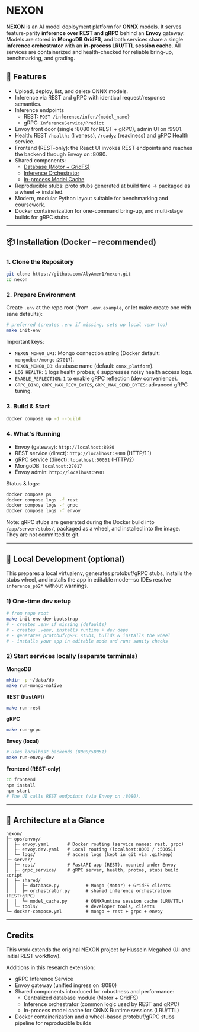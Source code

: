 # NEXON

**NEXON** is an AI model deployment platform for **ONNX** models. It serves feature-parity **inference over REST and gRPC** behind an **Envoy** gateway. Models are stored in **MongoDB GridFS**, and both services share a single **inference orchestrator** with an **in-process LRU/TTL session cache**. All services are containerized and health-checked for reliable bring-up, benchmarking, and grading.
## 🚀 Features
- Upload, deploy, list, and delete ONNX models.
- Inference via REST and gRPC with identical request/response semantics.
- Inference endpoints
  - REST: `POST /inference/infer/{model_name}`
  - gRPC: `InferenceService/Predict`
- Envoy front door (single :8080 for REST + gRPC), admin UI on :9901.
- Health: REST `/healthz` (liveness), `/readyz` (readiness) and gRPC Health service.
- Frontend (REST-only): the React UI invokes REST endpoints and reaches the backend through Envoy on :8080.
- Shared components:
  - [Database (Motor + GridFS)](server/shared/database.py)
  - [Inference Orchestrator](server/shared/orchestrator.py)
  - [In-process Model Cache](server/shared/model_cache.py)
- Reproducible stubs: 
proto stubs generated at build time → packaged as a wheel → installed.
- Modern, modular Python layout suitable for benchmarking and coursework.
- Docker containerization for one-command bring-up, and multi-stage builds for
  gRPC stubs.

---

## 📦 Installation (Docker – recommended)

### **1. Clone the Repository**
```bash
git clone https://github.com/AlyAmer1/nexon.git
cd nexon
```

### **2. Prepare Environment**

Create `.env` at the repo root (from `.env.example`, or let make create one with sane defaults):

```bash
# preferred (creates .env if missing, sets up local venv too)
make init-env
```


Important keys:
- `NEXON_MONGO_URI`: Mongo connection string (Docker default: `mongodb://mongo:27017`).
- `NEXON_MONGO_DB`: database name (default: `onnx_platform`).
- `LOG_HEALTH`: `1` logs health probes; `0` suppresses noisy health access logs.
- `ENABLE_REFLECTION`: `1` to enable gRPC reflection (dev convenience).
- `GRPC_BIND`, `GRPC_MAX_RECV_BYTES`, `GRPC_MAX_SEND_BYTES`: advanced gRPC tuning.

### **3. Build & Start**

```bash
docker compose up -d --build
```

### **4. What's Running**
- Envoy (gateway): `http://localhost:8080`
- REST service (direct): `http://localhost:8000` (HTTP/1.1)
- gRPC service (direct): `localhost:50051` (HTTP/2)
- MongoDB: `localhost:27017`
- Envoy admin: `http://localhost:9901`

Status & logs:
```bash
docker compose ps
docker compose logs -f rest
docker compose logs -f grpc
docker compose logs -f envoy
```

Note: gRPC stubs are generated during the Docker build into `/app/server/stubs/`, packaged as a wheel, and installed into the image. They are not committed to git.

---

## 🧱 Local Development (optional)

This prepares a local virtualenv, generates protobuf/gRPC stubs, installs the stubs wheel, and installs the app in editable mode—so IDEs resolve `inference_pb2*` without warnings.

### 1) One-time dev setup
```bash
# from repo root
make init-env dev-bootstrap
# - creates .env if missing (defaults)
# - creates .venv, installs runtime + dev deps
# - generates protobuf/gRPC stubs, builds & installs the wheel
# - installs your app in editable mode and runs sanity checks
```

### 2) Start services locally (separate terminals)

**MongoDB**
```bash
mkdir -p ~/data/db
make run-mongo-native
```


**REST (FastAPI)**
```bash
make run-rest
```

**gRPC**
```bash
make run-grpc
```

**Envoy (local)**
```bash
# Uses localhost backends (8000/50051)
make run-envoy-dev
```

**Frontend (REST-only)**
```bash
cd frontend
npm install
npm start
# The UI calls REST endpoints (via Envoy on :8080).
```

---

## 🧩 Architecture at a Glance

```
nexon/
├─ ops/envoy/
│  ├─ envoy.yaml       # Docker routing (service names: rest, grpc)
│  ├─ envoy.dev.yaml   # Local routing (localhost:8000 / :50051)
│  └─ logs/            # access logs (kept in git via .gitkeep)
├─ server/
│  ├─ rest/            # FastAPI app (REST), mounted under Envoy
│  ├─ grpc_service/    # gRPC server, health, protos, stubs build script
│  ├─ shared/
│  │  ├─ database.py          # Mongo (Motor) + GridFS clients
│  │  ├─ orchestrator.py      # shared inference orchestration (REST+gRPC)
│  │  └─ model_cache.py       # ONNXRuntime session cache (LRU/TTL)
│  └─ tools/                  # developer tools, clients
└─ docker-compose.yml         # mongo + rest + grpc + envoy
```

---


## Credits

This work extends the original NEXON project by Hussein Megahed (UI and initial REST workflow).

Additions in this research extension:
- gRPC Inference Service 
- Envoy gateway (unified ingress on :8080)
- Shared components introduced for robustness and performance:
  - Centralized database module (Motor + GridFS)
  - Inference orchestrator (common logic used by REST and gRPC)
  - In-process model cache for ONNX Runtime sessions (LRU/TTL)
- Docker containerization and a wheel-based protobuf/gRPC stubs pipeline for reproducible builds